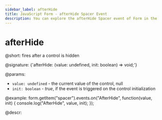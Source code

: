```yaml
---
sidebar_label: afterHide
title: JavaScript Form - afterHide Spacer Event 
description: You can explore the afterHide Spacer event of Form in the documentation of the DHTMLX JavaScript UI library. Browse developer guides and API reference, try out code examples and live demos, and download a free 30-day evaluation version of DHTMLX Suite 7.
---
```


# afterHide

@short: fires after a control is hidden

@signature: {'afterHide: (value: undefined, init: boolean) => void;'}

@params:
- `value: undefined` - the current value of the control, null
- `init: boolean` - *true*, if the event is triggered on the control initialization

@example:
form.getItem("spacer").events.on("AfterHide", function(value, init) {
    console.log("AfterHide", value, init);
});

@descr:
